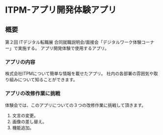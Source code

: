 # ITPM-アプリ開発体験アプリ

## 概要
第２回 ITデジタル転職展 合同就職説明会/面接会「デジタルワーク体験コーナー」で実施する。
アプリ開発体験で使用するアプリ。

### アプリの内容
株式会社ITPMについて簡単な情報を載せたアプリ。
社内の各部署の雰囲気や取り組みについて知ることができます。

### アプリの改修作業に挑戦
体験会では、このアプリについての３つの改修作業に挑戦して頂きます。

1. 文言の変更。
2. 画像の差し替え。
3. 機能追加。
